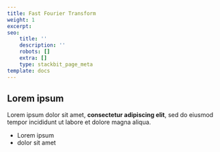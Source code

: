```yaml
---
title: Fast Fourier Transform
weight: 1
excerpt: 
seo:
    title: ''
    description: ''
    robots: []
    extra: []
    type: stackbit_page_meta
template: docs
---
```


## Lorem ipsum

Lorem ipsum dolor sit amet, **consectetur adipiscing elit**, sed do eiusmod tempor incididunt ut labore et dolore magna aliqua.

-   Lorem ipsum
-   dolor sit amet
